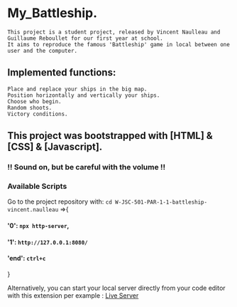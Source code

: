 # My_Battleship.
    This project is a student project, released by Vincent Naulleau and Guillaume Reboullet for our first year at school.
    It aims to reproduce the famous 'Battleship' game in local between one user and the computer. 
## Implemented functions:
    Place and replace your ships in the big map.
    Position horizontally and vertically your ships.
    Choose who begin.
    Random shoots.
    Victory conditions.
## This project was bootstrapped with [HTML] & [CSS] & [Javascript].
### !! Sound on, but be careful with the volume !!
### Available Scripts

Go to the project repository with: ```cd W-JSC-501-PAR-1-1-battleship-vincent.naulleau``` =>{
#### '0': ```npx http-server```,
#### '1': ```http://127.0.0.1:8080/```
#### 'end': ```ctrl+c```
}

Alternatively, you can start your local server directly from your code editor with this extension per example : [Live Server](./liveserver.png)